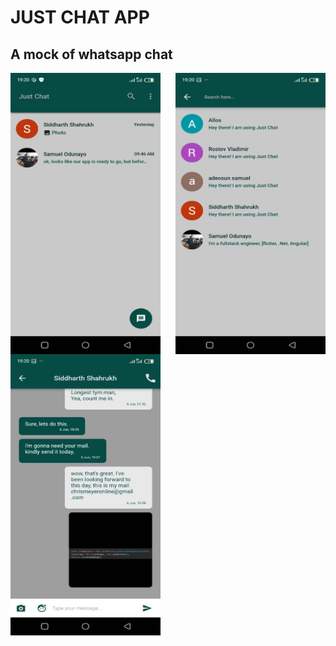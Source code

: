 # JUST CHAT APP

## A mock of whatsapp chat

<img src="images/image1.jpeg" align="left" height="450" width="240" >
<img src="images/image2.jpeg" align="right" height="450" width="240" >
<img src="images/image3.jpeg" align="center" height="450" width="240" >



